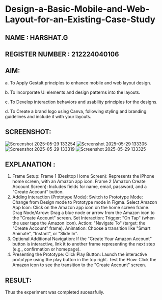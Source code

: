 # Design-a-Basic-Mobile-and-Web-Layout-for-an-Existing-Case-Study
## NAME : HARSHAT.G
## REGISTER NUMBER : 212224040106
## AIM:
a. To Apply Gestalt principles to enhance mobile and web layout design.

b. To Incorporate UI elements and design patterns into the layouts.

c. To Develop interaction behaviors and usability principles for the designs.

d. To Create a brand logo using Canva, following styling and branding guidelines and include it with your layouts.

## SCREENSHOT:
![Screenshot 2025-05-29 133254](https://github.com/user-attachments/assets/752a0e10-1a78-40b2-ba02-dd2e8d9dd9e7)
![Screenshot 2025-05-29 133305](https://github.com/user-attachments/assets/231e50f8-62bc-40b1-8e17-5c5c61fbc5e1)
![Screenshot 2025-05-29 133319](https://github.com/user-attachments/assets/34b4a156-959e-4d54-9a80-73e40df5ef91)
![Screenshot 2025-05-29 133325](https://github.com/user-attachments/assets/4c921031-2a3e-402f-b377-e6f18798af98)
## EXPLANATION :
1. Frame Setup:
Frame 1 (Desktop Home Screen): Represents the iPhone home screen, with an Amazon app icon.
Frame 2 (Amazon Create Account Screen): Includes fields for name, email, password, and a "Create Account" button.
2. Adding Interaction (Prototype Mode):
Switch to Prototype Mode: Change from Design mode to Prototype mode in Figma.
Select Amazon App Icon: Click on the Amazon app icon on the home screen frame.
Drag Node/Arrow: Drag a blue node or arrow from the Amazon icon to the "Create Account" screen.
Set Interaction:
Trigger: "On Tap" (when the user taps the Amazon icon).
Action: "Navigate To" (target: the "Create Account" frame).
Animation: Choose a transition like "Smart Animate", "Instant", or "Slide In".
3. Optional Additional Navigation:
If the "Create Your Amazon Account" button is interactive, link it to another frame representing the next step (e.g., confirmation or homepage).
4. Presenting the Prototype:
Click Play Button: Launch the interactive prototype using the play button in the top right.
Test the Flow: Click the Amazon icon to see the transition to the "Create Account" screen.
## RESULT:
Thus the experiment was completed sucessfully.
